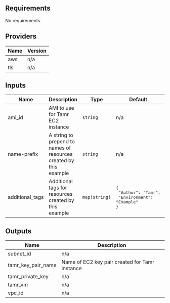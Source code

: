<!-- BEGINNING OF PRE-COMMIT-TERRAFORM DOCS HOOK -->
## Requirements

No requirements.

## Providers

| Name | Version |
|------|---------|
| aws | n/a |
| tls | n/a |

## Inputs

| Name | Description | Type | Default | Required |
|------|-------------|------|---------|:--------:|
| ami\_id | AMI to use for Tamr EC2 instance | `string` | n/a | yes |
| name-prefix | A string to prepend to names of resources created by this example | `string` | n/a | yes |
| additional\_tags | Additional tags for resources created by this example | `map(string)` | <pre>{<br>  "Author": "Tamr",<br>  "Environment": "Example"<br>}</pre> | no |

## Outputs

| Name | Description |
|------|-------------|
| subnet\_id | n/a |
| tamr\_key\_pair\_name | Name of EC2 key pair created for Tamr instance |
| tamr\_private\_key | n/a |
| tamr\_vm | n/a |
| vpc\_id | n/a |

<!-- END OF PRE-COMMIT-TERRAFORM DOCS HOOK -->
